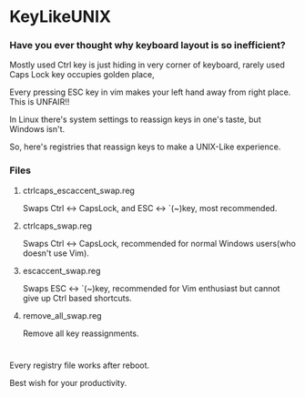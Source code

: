# KeyLikeUNIX
### Have you ever thought why keyboard layout is so inefficient?

Mostly used Ctrl key is just hiding in very corner of keyboard, rarely used Caps Lock key occupies golden place,

Every pressing ESC key in vim makes your left hand away from right place. This is UNFAIR!!

In Linux there's system settings to reassign keys in one's taste, but Windows isn't.

So, here's registries that reassign keys to make a UNIX-Like experience.
### Files
1. ctrlcaps_escaccent_swap.reg
   
   Swaps Ctrl <-> CapsLock, and ESC <-> `(~)key, most recommended.
   
2. ctrlcaps_swap.reg
   
   Swaps Ctrl <-> CapsLock, recommended for normal Windows users(who doesn't use Vim).
   
3. escaccent_swap.reg
   
   Swaps ESC <-> `(~)key, recommended for Vim enthusiast but cannot give up Ctrl based shortcuts.
   
4. remove_all_swap.reg

   Remove all key reassignments.
#
Every registry file works after reboot.

Best wish for your productivity.
